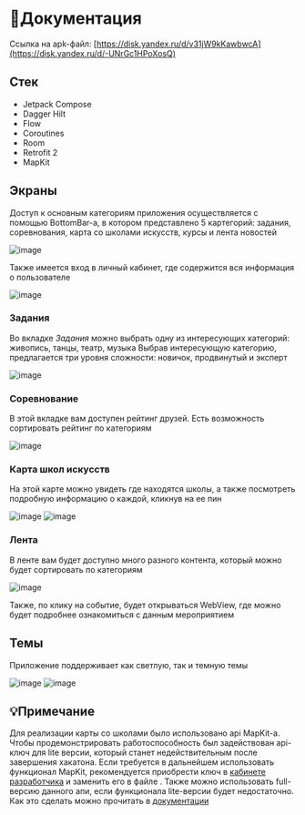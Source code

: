 # 📄Документация

Ссылка на apk-файл: [https://disk.yandex.ru/d/v31jW9kKawbwcA](https://disk.yandex.ru/d/-UNrGc1HPoXosQ)

## Стек
* Jetpack Compose
* Dagger Hilt
* Flow
* Сoroutines
* Room
* Retrofit 2
* MapKit

## Экраны

Доступ к основным категориям приложения осуществляется с помощью BottomBar-а, в котором представлено 5 картегорий: задания, соревнования, карта со школами искусств, курсы и лента новостей

![image](https://github.com/FielderNik/Estet/assets/55051470/9f08c6b5-9998-45dc-b7eb-bc4bf709ec76)

Также имеется вход в личный кабинет, где содержится вся информация о пользователе

![image](https://github.com/FielderNik/Estet/assets/55051470/cb35d264-e5ae-4101-a7cd-90a6f7cecf27)

### Задания

Во вкладке _Задания_ можно выбрать одну из интересующих категорий: живопись, танцы, театр, музыка
Выбрав интересующую категорию, предлагается три уровня сложности: новичок, продвинутый и эксперт

![image](https://github.com/FielderNik/Estet/assets/55051470/e60dbb3a-427c-4d55-9c46-8de663b5bb42)

### Соревнование

В этой вкладке вам доступен рейтинг друзей. Есть возможность сортировать рейтинг по категориям

![image](https://github.com/FielderNik/Estet/assets/55051470/b48ca78e-3384-4038-baf8-49176b27c9c3)


### Карта школ искусств

На этой карте можно увидеть где находятся школы, а также посмотреть подробную информацию о каждой, кликнув на ее пин

![image](https://github.com/FielderNik/Estet/assets/55051470/732a7f9d-0cc2-4fb6-9ef0-fce84b0d5713) ![image](https://github.com/FielderNik/Estet/assets/55051470/337b530a-a365-4a03-b7db-203de333fb46)

### Лента

В ленте вам будет доступно много разного контента, который можно будет сортировать по категориям

![image](https://github.com/FielderNik/Estet/assets/55051470/dd0ada82-a55d-403a-83f3-dc3ed00e7ecd)

Также, по клику на событие, будет открываться WebView, где можно будет подробнее ознакомиться с данным мероприятием

## Темы
Приложение поддерживает как светлую, так и темную темы

![image](https://github.com/FielderNik/Estet/assets/55051470/81391408-913c-4618-8b6d-834d9a25ceee) ![image](https://github.com/FielderNik/Estet/assets/55051470/f3dbcbee-4d28-400b-8a3b-e1e1269eb933)




## 💡Примечание

Для реализации карты со школами было использовано api MapKit-а. Чтобы продемонстрировать работоспособность был задействован api-ключ для lite версии, который станет недействительным после завершения хакатона. Если требуется в дальнейшем использовать функционал MapKit, рекомендуется приобрести ключ в [кабинете разработчика](https://developer.tech.yandex.ru/) и заменить его в файле . Также можно использовать full-версию данного апи, если функционала lite-версии будет недостаточно. Как это сделать можно прочитать в [документации](https://yandex.ru/dev/maps/mapkit/doc/android-quickstart/concepts/android/quickstart.html)
